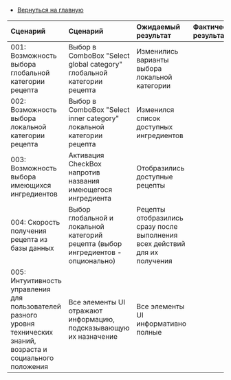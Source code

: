 * [Вернуться на главную](https://github.com/Dastyronthuyest/PartyAssistant/blob/master/README.md)

|Сценарий|Сценарий|Ожидаемый результат|Фактический результат| Оценка|
|:---|:---|:---|:---|:---|
|001: Возможность выбора глобальной категории рецепта| Выбор в ComboBox "Select global category" глобальной категории рецепта | Изменились варианты выбора локальной категории|||
|002: Возможность выбора локальной категории рецепта | Выбор в ComboBox "Select inner category" локальной категории рецепта | Изменился список доступных ингредиентов |||
|003: Возможность выбора имеющихся ингредиентов | Активация CheckBox напротив названия имеющегося ингредиента | Отобразились доступные рецепты |||
|004: Скорость получения рецепта из базы данных | Выбор глобальной и локальной категорий рецепта (выбор ингредиентов - опционально) | Рецепты отобразились сразу после выполнения всех действий для их получения |||
|005: Интуитивность управления для пользователей разного уровня технических знаний, возраста и социального положения | Все элементы UI отражают информацию, подсказывающую их назначение |  Все элементы UI информативно полные |||
